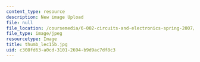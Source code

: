 ```yaml
---
content_type: resource
description: New image Upload
file: null
file_location: /coursemedia/6-002-circuits-and-electronics-spring-2007/c308fd63a0cd31012694b9d9ac7df8c3_thumb_lec15b.jpg
file_type: image/jpeg
resourcetype: Image
title: thumb_lec15b.jpg
uid: c308fd63-a0cd-3101-2694-b9d9ac7df8c3
---
```

